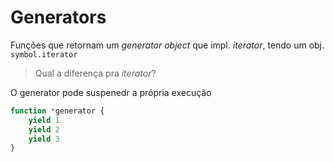 # Generators

Funções que retornam um _generator object_ que impl. _iterator_, tendo um obj. `symbol.iterator`

>Qual a diferença pra _iterator_?

O generator pode suspenedr a própria execução

```js
function *generator {
	yield 1
	yield 2
	yield 3
}
```
